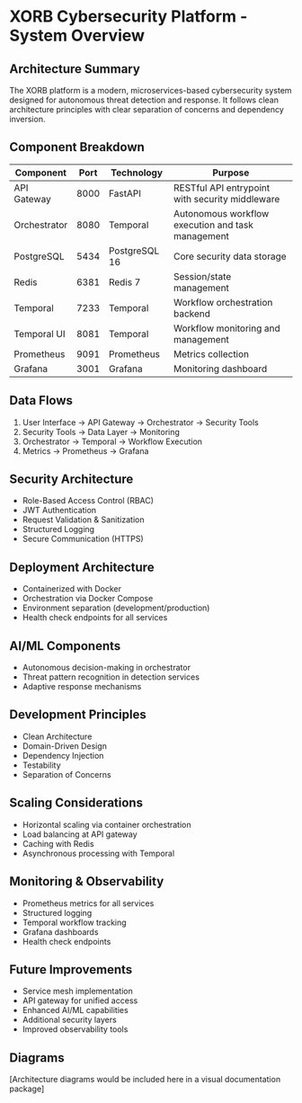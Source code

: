 # XORB Cybersecurity Platform - System Overview

## Architecture Summary

The XORB platform is a modern, microservices-based cybersecurity system designed for autonomous threat detection and response. It follows clean architecture principles with clear separation of concerns and dependency inversion.

## Component Breakdown

| Component | Port | Technology | Purpose |
|---------|------|------------|---------|
| API Gateway | 8000 | FastAPI | RESTful API entrypoint with security middleware |
| Orchestrator | 8080 | Temporal | Autonomous workflow execution and task management |
| PostgreSQL | 5434 | PostgreSQL 16 | Core security data storage |
| Redis | 6381 | Redis 7 | Session/state management |
| Temporal | 7233 | Temporal | Workflow orchestration backend |
| Temporal UI | 8081 | Temporal | Workflow monitoring and management |
| Prometheus | 9091 | Prometheus | Metrics collection |
| Grafana | 3001 | Grafana | Monitoring dashboard |

## Data Flows

1. User Interface → API Gateway → Orchestrator → Security Tools
2. Security Tools → Data Layer → Monitoring
3. Orchestrator → Temporal → Workflow Execution
4. Metrics → Prometheus → Grafana

## Security Architecture

- Role-Based Access Control (RBAC)
- JWT Authentication
- Request Validation & Sanitization
- Structured Logging
- Secure Communication (HTTPS)

## Deployment Architecture

- Containerized with Docker
- Orchestration via Docker Compose
- Environment separation (development/production)
- Health check endpoints for all services

## AI/ML Components

- Autonomous decision-making in orchestrator
- Threat pattern recognition in detection services
- Adaptive response mechanisms

## Development Principles

- Clean Architecture
- Domain-Driven Design
- Dependency Injection
- Testability
- Separation of Concerns

## Scaling Considerations

- Horizontal scaling via container orchestration
- Load balancing at API gateway
- Caching with Redis
- Asynchronous processing with Temporal

## Monitoring & Observability

- Prometheus metrics for all services
- Structured logging
- Temporal workflow tracking
- Grafana dashboards
- Health check endpoints

## Future Improvements

- Service mesh implementation
- API gateway for unified access
- Enhanced AI/ML capabilities
- Additional security layers
- Improved observability tools

## Diagrams

[Architecture diagrams would be included here in a visual documentation package]